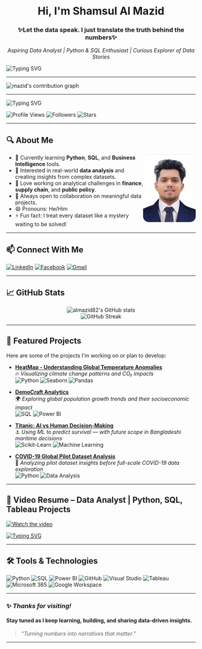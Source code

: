 <h1 align="center">Hi, I'm Shamsul Al Mazid</h1>

<h3 align="center"> ✨Let the data speak. I just translate the truth behind the numbers✨</span></i></h3>



<p align="center">
  <em>Aspiring Data Analyst | Python & SQL Enthusiast | Curious Explorer of Data Stories</em>
</p>




  <img src="https://readme-typing-svg.demolab.com?font=Fira+Code&size=26&duration=3000&pause=1000&color=FF0000&center=true&vCenter=true&width=600&lines=Aspiring+Data+Analyst;Driven+by+Insights+%26+Impact;SQL+%7C+Python+%7C+Power+BI+%7C+Tableau;B.Sc+in+Statistics;Govt.+Titumir+College;University+of+Dhaka" alt="Typing SVG" />
</p>


---

  <img src="https://github-readme-activity-graph.vercel.app/graph?username=almazid82&theme=react-dark&area=true&color=FFA500&line=FF6347&point=40E0D0" alt="mazid's contribution graph"/>
</p>

___


 
  <img src="https://readme-typing-svg.demolab.com?font=Fira+Code&size=25&pause=1000&color=00BFFF&center=true&vCenter=true&width=700&lines=Dream+Big.+Start+Small.+Act+Now.;Turn+Your+Dreams+Into+Reality.;Consistency+beats+intensity+every+time." alt="Typing SVG" />
</p>



![Profile Views](https://komarev.com/ghpvc/?username=almazid82&color=blue&style=flat-square)
![Followers](https://img.shields.io/github/followers/almazid82?label=Followers&color=red&style=flat-square)
![Stars](https://img.shields.io/github/stars/almazid82?label=Stars&style=flat-square)


___


## 🔍 About Me

<p>
  <img align="right" src="https://github.com/almazid82/almazid82/blob/main/Screenshot_20250424-211354~2.png?raw=true" width="140" style="border-radius: 15px;" />
</p>


- 🎯 Currently learning **Python**, **SQL**, and **Business Intelligence** tools.
- 🧠 Interested in real-world **data analysis** and creating insights from complex datasets.
- 💬 Love working on analytical challenges in **finance**, **supply chain**, and **public policy**.
- 🤝 Always open to collaboration on meaningful data projects.
- 😄 Pronouns: He/Him
- ⚡ Fun fact: I treat every dataset like a mystery waiting to be solved!

---


## 📫 Connect With Me

[![LinkedIn](https://img.shields.io/badge/LinkedIn-blue?style=for-the-badge&logo=linkedin)](https://www.linkedin.com/in/shamsul-al-mazid-073a87286?utm_source=share&utm_campaign=share_via&utm_content=profile&utm_medium=android_app)
[![Facebook](https://img.shields.io/badge/Facebook-1877F2?style=for-the-badge&logo=facebook&logoColor=white)](https://www.facebook.com/sondartara.tara.777)
[![Gmail](https://img.shields.io/badge/Gmail-D14836?style=for-the-badge&logo=gmail&logoColor=white)](mailto:shamsulalmazid@gmail.com)


___


## 📈 GitHub Stats

<p align="center">
  <img src="https://github-readme-stats.vercel.app/api?username=almazid82&show_icons=true&theme=tokyonight" alt="almazid82's GitHub stats" />
  <br/>
  <img src="https://github-readme-streak-stats.herokuapp.com?user=almazid82&theme=tokyonight" alt="GitHub Streak" />
</p>

---

## 🚀 Featured Projects

Here are some of the projects I'm working on or plan to develop:

- **[HeatMap - Understanding Global Temperature Anomalies](https://github.com/almazid82/HeatMap-Understanding-Global-Temperature-Anomalies)**  
  🔥 *Visualizing climate change patterns and CO₂ impacts*  
  ![Python](https://img.shields.io/badge/-Python-3670A0?style=flat-square&logo=python&logoColor=white)
  ![Seaborn](https://img.shields.io/badge/-Seaborn-9E6A9D?style=flat-square)
  ![Pandas](https://img.shields.io/badge/-Pandas-150458?style=flat-square&logo=pandas&logoColor=white)

- **[DemoCraft Analytics](https://github.com/almazid82/DemoCraft-Analytics-Crafting-Deep-Insights-from-Global-Demographic-Trends-)**  
  🌍 *Exploring global population growth trends and their socioeconomic impact*  
  ![SQL](https://img.shields.io/badge/-SQL-005C84?style=flat-square&logo=sqlite&logoColor=white)
  ![Power BI](https://img.shields.io/badge/-PowerBI-F2C811?style=flat-square&logo=powerbi&logoColor=black)

- **[Titanic: AI vs Human Decision-Making](https://github.com/almazid82/Titanic_AI_vs_Human_Decision)**  
  ⚓ *Using ML to predict survival — with future scope in Bangladeshi maritime decisions*  
  ![Scikit-Learn](https://img.shields.io/badge/-scikit_learn-F7931E?style=flat-square&logo=scikit-learn&logoColor=white)
  ![Machine Learning](https://img.shields.io/badge/-Machine_Learning-yellow?style=flat-square)

- **[COVID-19 Global Pilot Dataset Analysis](https://github.com/almazid82/COVID19-Pilot-Analysis-Ban-vs-Ind-)**  
  🧪 *Analyzing pilot dataset insights before full-scale COVID-19 data exploration*  
  ![Python](https://img.shields.io/badge/-Python-3670A0?style=flat-square&logo=python&logoColor=white)
  ![Data Analysis](https://img.shields.io/badge/-Data_Analysis-teal?style=flat-square)
----


## 🎥 Video Resume – Data Analyst | Python, SQL, Tableau Projects

[![Watch the video](https://img.youtube.com/vi/Y5kURMvjXNI/hqdefault.jpg)](https://youtube.com/shorts/Y5kURMvjXNI?feature=share)


  <a href="https://youtube.com/shorts/Y5kURMvjXNI?feature=share" target="_blank">
    <img src="https://readme-typing-svg.demolab.com?font=Fira+Code&size=22&duration=4000&pause=1200&color=00BFFF&center=true&vCenter=true&width=600&lines=Watch+My+Resume+Video+Now!;See+My+Skills+in+Action.;Click+%26+Explore+My+Journey!" alt="Typing SVG" />
  </a>
</p>






___
## 🛠️ Tools & Technologies

![Python](https://img.shields.io/badge/Python-3670A0?style=for-the-badge&logo=python&logoColor=ffdd54)
![SQL](https://img.shields.io/badge/SQL-005C84?style=for-the-badge&logo=sqlite&logoColor=white)
![Power BI](https://img.shields.io/badge/PowerBI-F2C811?style=for-the-badge&logo=powerbi&logoColor=black)
![GitHub](https://img.shields.io/badge/GitHub-181717?style=for-the-badge&logo=github&logoColor=white)
![Visual Studio](https://img.shields.io/badge/Visual%20Studio-5C2D91?style=for-the-badge&logo=visual%20studio&logoColor=white)
![Tableau](https://img.shields.io/badge/Tableau-E97627?style=for-the-badge&logo=tableau&logoColor=white)
![Microsoft 365](https://img.shields.io/badge/Microsoft_365-D83B01?style=for-the-badge&logo=microsoft&logoColor=white)
![Google Workspace](https://img.shields.io/badge/Google_Workspace-4285F4?style=for-the-badge&logo=google&logoColor=white)


---


### ✨ *Thanks for visiting!*  
#### Stay tuned as I keep learning, building, and sharing **data-driven insights**.

> _“Turning numbers into narratives that matter.”_

---